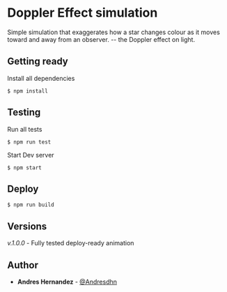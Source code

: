 # Doppler Effect simulation

Simple simulation that exaggerates how a star changes colour as it moves toward and away from an observer. -- the Doppler effect on light.

## Getting ready

Install all dependencies

```
$ npm install
```

## Testing

Run all tests

```
$ npm run test
```

Start Dev server

```
$ npm start

```

## Deploy

```
$ npm run build
```

## Versions

_v.1.0.0_ - Fully tested deploy-ready animation

## Author

-   **Andres Hernandez** - [@Andresdhn](https://github.com/andresdhn)
